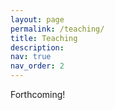 ```yaml
---
layout: page
permalink: /teaching/
title: Teaching
description:
nav: true
nav_order: 2
---
```


Forthcoming!
